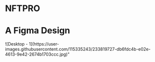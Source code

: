 # NFTPRO
<h1>A Figma Design</h1>
![Desktop - 1](https://user-images.githubusercontent.com/115335243/233819727-db6fdc4b-e02e-4613-9e42-2674b1703ccc.jpg)" 
